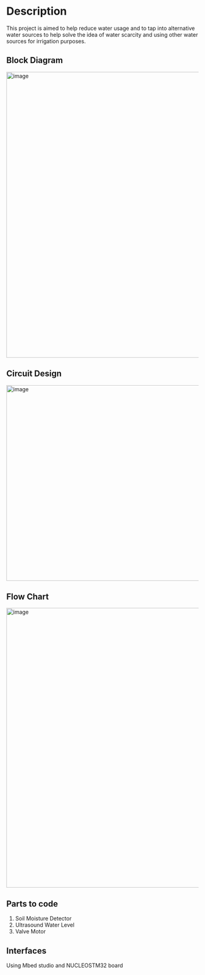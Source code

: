 #  Description

This project is aimed to help reduce water usage and to tap into alternative water sources to help solve the idea of water scarcity and using other water sources for irrigation purposes.

## Block Diagram

<img width="748" alt="image" src="https://github.com/user-attachments/assets/667d2610-0152-4b08-96e2-f42efc12af71" />


## Circuit Design

<img width="512" alt="image" src="https://github.com/user-attachments/assets/614a38d1-a4d0-4043-b832-783f7bd1367c" />


## Flow Chart

<img width="732" alt="image" src="https://github.com/user-attachments/assets/1d2a64a0-5de5-4bd7-82d0-a7d127b734c6" />


## Parts to code 
1. Soil Moisture Detector
2. Ultrasound Water Level
3. Valve Motor

## Interfaces

Using Mbed studio and NUCLEOSTM32 board
